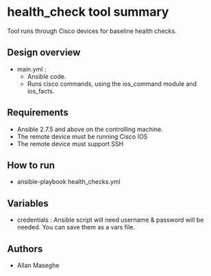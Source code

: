 health_check tool summary
=============================

Tool runs through Cisco devices for baseline health checks.

Design overview
----------------
* main.yml :
    - Ansible code.
    - Runs cisco commands, using the ios_command module and ios_facts.

Requirements
------------

* Ansible 2.7.5 and above on the controlling machine.
* The remote device must be running Cisco IOS
* The remote device must support SSH

How to run
----------

* ansible-playbook health_checks.yml

Variables
---------
* credentials : Ansible script will need username & password will be needed. You can save them as a vars file.

Authors
-------
* Allan Maseghe
